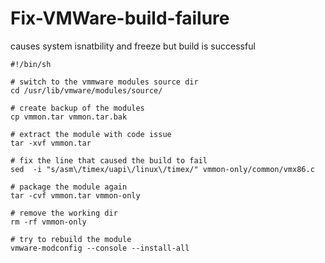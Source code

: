 # Fix-VMWare-build-failure
causes system isnatbility and freeze but build is successful
```
#!/bin/sh

# switch to the vmmware modules source dir
cd /usr/lib/vmware/modules/source/

# create backup of the modules
cp vmmon.tar vmmon.tar.bak

# extract the module with code issue 
tar -xvf vmmon.tar 

# fix the line that caused the build to fail
sed  -i "s/asm\/timex/uapi\/linux\/timex/" vmmon-only/common/vmx86.c 

# package the module again
tar -cvf vmmon.tar vmmon-only

# remove the working dir 
rm -rf vmmon-only

# try to rebuild the module 
vmware-modconfig --console --install-all
```
